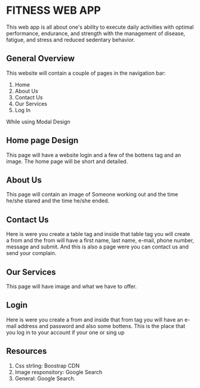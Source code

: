 # FITNESS WEB APP
This web app is all about one's ability to execute daily activities with optimal performance, endurance, and strength with the management of disease, fatigue, and stress and reduced sedentary behavior.

## General Overview
This website will contain a couple of pages in the navigation bar: 
1. Home
2. About Us
3. Contact Us
4. Our Services
5. Log In 
  
While using Modal Design

## Home page Design
This page  will have a website login and a few of the bottens tag and an image. The home page will be short and detailed.

## About Us
This page will contain an image of Someone working out and the time he/she stared and the time he/she ended.

## Contact Us
Here is were you create a table tag and inside that table tag you will create a from and the from will have a first name, last name, e-mail, phone number, message and submit. And this is also a page were you can contact us and send your complain.

## Our Services
This page will have image and what we have to offer.

## Login
Here is were you create a from and inside that from tag you will have an e-mail address and password and also some bottens. This is the place that you log in to your account if your one or sing up


## Resources
1. Css strling: Boostrap CDN
2. Image responsitory: Google Search
3. General: Google Search. 